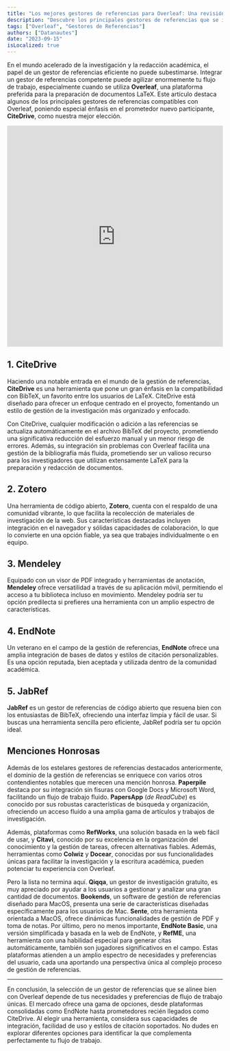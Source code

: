 ```yaml
---
title: "Los mejores gestores de referencias para Overleaf: Una revisión exhaustiva"
description: "Descubre los principales gestores de referencias que se integran a la perfección con Overleaf. Desde el prometedor recién llegado CiteDrive hasta nombres consolidados como Zotero y Mendeley, esta revisión te guía en la elección de la herramienta adecuada para tu flujo de trabajo de investigación."
tags: ["Overleaf", "Gestores de Referencias"]
authors: ["Datanautes"]
date: "2023-09-15"
isLocalized: true
---
```


En el mundo acelerado de la investigación y la redacción académica, el papel de un gestor de referencias eficiente no puede subestimarse. Integrar un gestor de referencias competente puede agilizar enormemente tu flujo de trabajo, especialmente cuando se utiliza **Overleaf**, una plataforma preferida para la preparación de documentos LaTeX. Este artículo destaca algunos de los principales gestores de referencias compatibles con Overleaf, poniendo especial énfasis en el prometedor nuevo participante, **CiteDrive**, como nuestra mejor elección.

<iframe width="100%" height="515" src="https://www.youtube.com/embed/bHD94qM0vyg?si=ITtTSe6fiN7SIvap" title="Reproductor de vídeo de YouTube" frameborder="0" allow="accelerometer; autoplay; clipboard-write; encrypted-media; gyroscope; picture-in-picture; web-share" allowfullscreen></iframe>

## 1. CiteDrive

Haciendo una notable entrada en el mundo de la gestión de referencias, **CiteDrive** es una herramienta que pone un gran énfasis en la compatibilidad con BibTeX, un favorito entre los usuarios de LaTeX. CiteDrive está diseñado para ofrecer un enfoque centrado en el proyecto, fomentando un estilo de gestión de la investigación más organizado y enfocado.

Con CiteDrive, cualquier modificación o adición a las referencias se actualiza automáticamente en el archivo BibTeX del proyecto, prometiendo una significativa reducción del esfuerzo manual y un menor riesgo de errores. Además, su integración sin problemas con Overleaf facilita una gestión de la bibliografía más fluida, prometiendo ser un valioso recurso para los investigadores que utilizan extensamente LaTeX para la preparación y redacción de documentos.

## 2. Zotero

Una herramienta de código abierto, **Zotero**, cuenta con el respaldo de una comunidad vibrante, lo que facilita la recolección de materiales de investigación de la web. Sus características destacadas incluyen integración en el navegador y sólidas capacidades de colaboración, lo que lo convierte en una opción fiable, ya sea que trabajes individualmente o en equipo.

## 3. Mendeley

Equipado con un visor de PDF integrado y herramientas de anotación, **Mendeley** ofrece versatilidad a través de su aplicación móvil, permitiendo el acceso a tu biblioteca incluso en movimiento. Mendeley podría ser tu opción predilecta si prefieres una herramienta con un amplio espectro de características.

## 4. EndNote

Un veterano en el campo de la gestión de referencias, **EndNote** ofrece una amplia integración de bases de datos y estilos de citación personalizables. Es una opción reputada, bien aceptada y utilizada dentro de la comunidad académica.

## 5. JabRef

**JabRef** es un gestor de referencias de código abierto que resuena bien con los entusiastas de BibTeX, ofreciendo una interfaz limpia y fácil de usar. Si buscas una herramienta sencilla pero eficiente, JabRef podría ser tu opción ideal.

## Menciones Honrosas

Además de los estelares gestores de referencias destacados anteriormente, el dominio de la gestión de referencias se enriquece con varios otros contendientes notables que merecen una mención honrosa. **Paperpile** destaca por su integración sin fisuras con Google Docs y Microsoft Word, facilitando un flujo de trabajo fluido. **PapersApp** (*de ReadCube*) es conocido por sus robustas características de búsqueda y organización, ofreciendo un acceso fluido a una amplia gama de artículos y trabajos de investigación.

Además, plataformas como **RefWorks**, una solución basada en la web fácil de usar, y **Citavi**, conocido por su excelencia en la organización del conocimiento y la gestión de tareas, ofrecen alternativas fiables. Además, herramientas como **Colwiz** y **Docear**, conocidas por sus funcionalidades únicas para facilitar la investigación y la escritura académica, pueden potenciar tu experiencia con Overleaf.

Pero la lista no termina aquí. **Qiqqa**, un gestor de investigación gratuito, es muy apreciado por ayudar a los usuarios a gestionar y analizar una gran cantidad de documentos. **Bookends**, un software de gestión de referencias diseñado para MacOS, presenta una serie de características diseñadas específicamente para los usuarios de Mac. **Sente**, otra herramienta orientada a MacOS, ofrece dinámicas funcionalidades de gestión de PDF y toma de notas. Por último, pero no menos importante, **EndNote Basic**, una versión simplificada y basada en la web de EndNote, y **RefME**, una herramienta con una habilidad especial para generar citas automáticamente, también son jugadores significativos en el campo. Estas plataformas atienden a un amplio espectro de necesidades y preferencias del usuario, cada una aportando una perspectiva única al complejo proceso de gestión de referencias.

---

En conclusión, la selección de un gestor de referencias que se alinee bien con Overleaf depende de tus necesidades y preferencias de flujo de trabajo únicas. El mercado ofrece una gama de opciones, desde plataformas consolidadas como EndNote hasta prometedores recién llegados como CiteDrive. Al elegir una herramienta, considera sus capacidades de integración, facilidad de uso y estilos de citación soportados. No dudes en explorar diferentes opciones para identificar la que complementa perfectamente tu flujo de trabajo.
